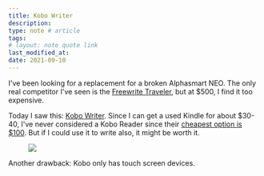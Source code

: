 ```yaml
---
title: Kobo Writer
description:
type: note # article
tags:
# layout: note quote link
last_modified_at:
date: 2021-09-10
---
```


I've been looking for a replacement for a broken Alphasmart NEO. The only real competitor I've seen is the [Freewrite Traveler](https://getfreewrite.com/products/freewrite-traveler), but at $500, I find it too expensive.

Today I saw this: [Kobo Writer](https://github.com/olup/kobowriter). Since I can get a used Kindle for about $30-40, I've never considered a Kobo Reader since their [cheapest option is $100](https://us.kobobooks.com/collections/ereaders). But if I could use it to write also, it might be worth it.

<figure>
  <img src="https://raw.githubusercontent.com/olup/kobowriter/main/assets/face.jpg">
</figure>

Another drawback: Kobo only has touch screen devices.
